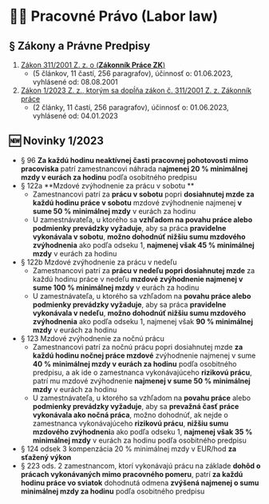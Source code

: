 # 🧑‍💼 Pracovné Právo (Labor law)
## § Zákony a Právne Predpisy 
1. [Zákon 311/2001 Z. z. o (**Zákonník Práce ZK**)](https://www.slov-lex.sk/pravne-predpisy/SK/ZZ/2001/311/vyhlasene_znenie.html)  
    - (5 článkov, 11 častí, 256 paragrafov), účinnosť o: 01.06.2023, vyhlásené od: 08.08.2001
2. [Zákon 1/2023 Z. z., ktorým sa dopĺňa zákon č. 311/2001 Z. z. Zákonník práce](https://www.slov-lex.sk/pravne-predpisy/SK/ZZ/2023/1/20230601.html) 
    - (2 články, 11 častí, 256 paragrafov), účinnosť o: 01.06.2023, vyhlásené od: 04.01.2023

## 🆕 Novinky 1/2023
- § 96 **Za každú hodinu neaktívnej časti pracovnej pohotovosti mimo pracoviska** patrí zamestnancovi náhrada n**ajmenej 20 % minimálnej mzdy v eurách za hodinu** podľa osobitného predpisu 
- § 122a **Mzdové zvýhodnenie za prácu v sobotu **
    - Zamestnancovi patrí za **prácu v sobotu** popri **dosiahnutej mzde za každú hodinu práce v sobotu** mzdové zvýhodnenie najmenej **v sume 50 % minimálnej mzdy** v eurách za hodinu
    - U zamestnávateľa, u ktorého sa **vzhľadom na povahu práce alebo podmienky prevádzky vyžaduje**, aby sa práca **pravidelne vykonávala v sobotu**, **možno dohodnúť nižšiu sumu mzdového zvýhodnenia** ako podľa odseku 1, **najmenej však 45 % minimálnej mzdy** v eurách za hodinu
- § 122b Mzdové zvýhodnenie za prácu v nedeľu
    - Zamestnancovi patrí za **prácu v nedeľu popri dosiahnutej mzde** za každú hodinu práce v nedeľu **mzdové zvýhodnenie najmenej v sume 100 % minimálnej mzdy** v eurách za hodinu   
    - U zamestnávateľa, u ktorého sa vzhľadom na **povahu práce alebo podmienky prevádzky vyžaduje**, aby sa práca **pravidelne vykonávala v nedeľu**, **možno dohodnúť nižšiu sumu mzdového zvýhodnenia** ako podľa odseku 1, najmenej však **90 % minimálnej mzdy** v eurách za hodinu 
- § 123 Mzdové zvýhodnenie za nočnú prácu  
    - Zamestnancovi patrí za nočnú prácu popri dosiahnutej mzde **za každú hodinu nočnej práce mzdové** zvýhodnenie najmenej v sume **40 % minimálnej mzdy v eurách za hodinu** podľa osobitného predpisu, a ak ide o zamestnanca vykonávajúceho **rizikovú prácu**, patrí mu mzdové zvýhodnenie **najmenej v sume 50 % minimálnej mzdy** v eurách za hodinu
    - U zamestnávateľa, u ktorého sa vzhľadom na **povahu práce** alebo **podmienky prevádzky vyžaduje**, aby sa **prevažná časť práce vykonávala ako nočná práca**, možno dohodnúť, ak nejde o zamestnanca vykonávajúceho **rizikovú prácu**, **nižšiu sumu mzdového zvýhodneni**a ako podľa odseku 1, **najmenej však 35 % minimálnej mzdy** v eurách za hodinu podľa osobitného predpisu
- § 124 odsek 3 kompenzácia 20 % minimálnej mzdy v EUR/hod **za sťažený výkon**  
- § 223 ods. 2 zamestnancom, ktorí vykonávajú prácu na základe **dohôd o prácach vykonávaných mimo pracovného pomeru**, patrí **za každú hodinu práce vo sviatok** dohodnutá odmena **zvýšená najmenej o sumu minimálnej mzdy za hodinu** podľa osobitného predpisu 
